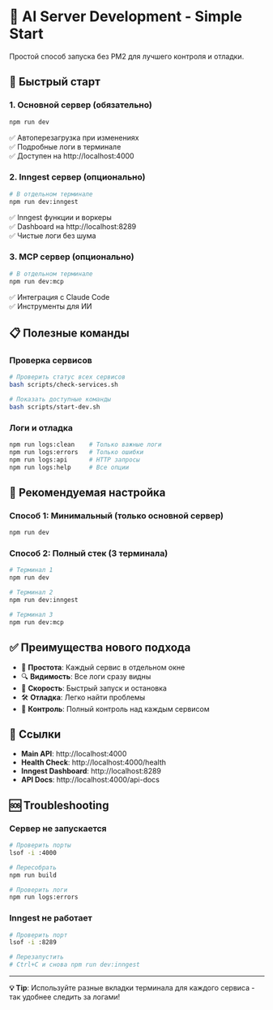 # 🚀 AI Server Development - Simple Start

Простой способ запуска без PM2 для лучшего контроля и отладки.

## 🎯 Быстрый старт

### 1. Основной сервер (обязательно)
```bash
npm run dev
```
✅ Автоперезагрузка при изменениях  
✅ Подробные логи в терминале  
✅ Доступен на http://localhost:4000  

### 2. Inngest сервер (опционально)
```bash
# В отдельном терминале
npm run dev:inngest
```
✅ Inngest функции и воркеры  
✅ Dashboard на http://localhost:8289  
✅ Чистые логи без шума  

### 3. MCP сервер (опционально)
```bash
# В отдельном терминале  
npm run dev:mcp
```
✅ Интеграция с Claude Code  
✅ Инструменты для ИИ  

## 📋 Полезные команды

### Проверка сервисов
```bash
# Проверить статус всех сервисов
bash scripts/check-services.sh

# Показать доступные команды
bash scripts/start-dev.sh
```

### Логи и отладка
```bash
npm run logs:clean    # Только важные логи
npm run logs:errors   # Только ошибки  
npm run logs:api      # HTTP запросы
npm run logs:help     # Все опции
```

## 🔧 Рекомендуемая настройка

### Способ 1: Минимальный (только основной сервер)
```bash
npm run dev
```

### Способ 2: Полный стек (3 терминала)
```bash
# Терминал 1
npm run dev

# Терминал 2  
npm run dev:inngest

# Терминал 3
npm run dev:mcp
```

## ✅ Преимущества нового подхода

- 🎯 **Простота**: Каждый сервис в отдельном окне
- 🔍 **Видимость**: Все логи сразу видны
- 🚀 **Скорость**: Быстрый запуск и остановка
- 🛠 **Отладка**: Легко найти проблемы
- 🔄 **Контроль**: Полный контроль над каждым сервисом

## 🔗 Ссылки

- **Main API**: http://localhost:4000
- **Health Check**: http://localhost:4000/health  
- **Inngest Dashboard**: http://localhost:8289
- **API Docs**: http://localhost:4000/api-docs

## 🆘 Troubleshooting

### Сервер не запускается
```bash
# Проверить порты
lsof -i :4000

# Пересобрать
npm run build

# Проверить логи
npm run logs:errors
```

### Inngest не работает
```bash
# Проверить порт
lsof -i :8289

# Перезапустить
# Ctrl+C и снова npm run dev:inngest
```

---

**💡 Tip**: Используйте разные вкладки терминала для каждого сервиса - так удобнее следить за логами!